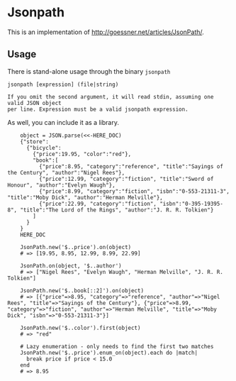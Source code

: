 # Jsonpath

This is an implementation of http://goessner.net/articles/JsonPath/. 

## Usage

There is stand-alone usage through the binary `jsonpath`

    jsonpath [expression] (file|string)

    If you omit the second argument, it will read stdin, assuming one valid JSON object
    per line. Expression must be a valid jsonpath expression.

As well, you can include it as a library.

~~~~~ {ruby}
    object = JSON.parse(<<-HERE_DOC)
    {"store": 
      {"bicycle":
        {"price":19.95, "color":"red"},
        "book":[
          {"price":8.95, "category":"reference", "title":"Sayings of the Century", "author":"Nigel Rees"},
          {"price":12.99, "category":"fiction", "title":"Sword of Honour", "author":"Evelyn Waugh"},
          {"price":8.99, "category":"fiction", "isbn":"0-553-21311-3", "title":"Moby Dick", "author":"Herman Melville"},
          {"price":22.99, "category":"fiction", "isbn":"0-395-19395-8", "title":"The Lord of the Rings", "author":"J. R. R. Tolkien"}
        ]
      }
    }
    HERE_DOC

    JsonPath.new('$..price').on(object)
    # => [19.95, 8.95, 12.99, 8.99, 22.99]
  
    JsonPath.on(object, '$..author')
    # => ["Nigel Rees", "Evelyn Waugh", "Herman Melville", "J. R. R. Tolkien"]
  
    JsonPath.new('$..book[::2]').on(object)
    # => [{"price"=>8.95, "category"=>"reference", "author"=>"Nigel Rees", "title"=>"Sayings of the Century"}, {"price"=>8.99, "category"=>"fiction", "author"=>"Herman Melville", "title"=>"Moby Dick", "isbn"=>"0-553-21311-3"}]

    JsonPath.new('$..color').first(object)
    # => "red"

    # Lazy enumeration - only needs to find the first two matches
    JsonPath.new('$..price').enum_on(object).each do |match|
      break price if price < 15.0
    end
    # => 8.95
~~~~~